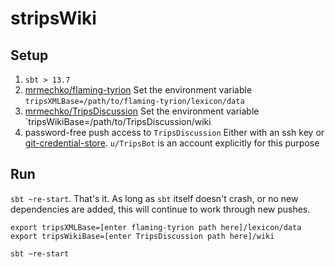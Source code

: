 # stripsWiki


## Setup

1. `sbt > 13.7`
2. [mrmechko/flaming-tyrion](http://github.com/mrmechko/flaming-tyrion)
  Set the environment variable `tripsXMLBase=/path/to/flaming-tyrion/lexicon/data`
3. [mrmechko/TripsDiscussion](http://github.com/mrmechko/TripsDiscussion)
  Set the environment variable `tripsWikiBase=/path/to/TripsDiscussion/wiki
4. password-free push access to `TripsDiscussion`
  Either with an ssh key or [git-credential-store](http://git-scm.com/docs/git-credential-store).  `u/TripsBot` is an account explicitly for this purpose

## Run 

`sbt ~re-start`.  That's it.  As long as `sbt` itself doesn't crash, or no new dependencies are added, this will continue to work through new pushes.

```
export tripsXMLBase=[enter flaming-tyrion path here]/lexicon/data
export tripsWikiBase=[enter TripsDiscussion path here]/wiki

sbt ~re-start
```
  
  



